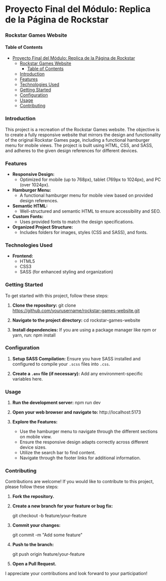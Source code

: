# Proyecto Final del Módulo: Replica de la Página de Rockstar

### Rockstar Games Website

#### Table of Contents
- [Proyecto Final del Módulo: Replica de la Página de Rockstar](#proyecto-final-del-módulo-replica-de-la-página-de-rockstar)
    - [Rockstar Games Website](#rockstar-games-website)
      - [Table of Contents](#table-of-contents)
    - [Introduction](#introduction)
    - [Features](#features)
    - [Technologies Used](#technologies-used)
    - [Getting Started](#getting-started)
    - [Configuration](#configuration)
    - [Usage](#usage)
    - [Contributing](#contributing)

### Introduction

This project is a recreation of the Rockstar Games website. The objective is to create a fully responsive website that mirrors the design and functionality of the original Rockstar Games page, including a functional hamburger menu for mobile views. The project is built using HTML, CSS, and SASS, and adheres to the given design references for different devices.

### Features

- **Responsive Design:**
  - Optimized for mobile (up to 768px), tablet (769px to 1024px), and PC (over 1024px).
- **Hamburger Menu:**
  - A functional hamburger menu for mobile view based on provided design references.
- **Semantic HTML:**
  - Well-structured and semantic HTML to ensure accessibility and SEO.
- **Custom Fonts:**
  - Uses provided fonts to match the design specifications.
- **Organized Project Structure:**
  - Includes folders for images, styles (CSS and SASS), and fonts.

### Technologies Used

- **Frontend:**
  - HTML5
  - CSS3
  - SASS (for enhanced styling and organization)
  

### Getting Started

To get started with this project, follow these steps:

1. **Clone the repository:**
   git clone https://github.com/yourusername/rockstar-games-website.git
   

2. **Navigate to the project directory:**
   cd rockstar-games-website
   

3. **Install dependencies:**
   If you are using a package manager like npm or yarn, run:
   npm install
   

### Configuration

1. **Setup SASS Compilation:**
   Ensure you have SASS installed and configured to compile your `.scss` files into `.css`.

2. **Create a `.env` file (if necessary):**
   Add any environment-specific variables here.

### Usage

1. **Run the development server:**
   npm run dev
   

2. **Open your web browser and navigate to:**
   http://localhost:5173


3. **Explore the Features:**
   - Use the hamburger menu to navigate through the different sections on mobile view.
   - Ensure the responsive design adapts correctly across different device sizes.
   - Utilize the search bar to find content.
   - Navigate through the footer links for additional information.

### Contributing

Contributions are welcome! If you would like to contribute to this project, please follow these steps:

1. **Fork the repository.**
2. **Create a new branch for your feature or bug fix:**
   
   git checkout -b feature/your-feature
   
3. **Commit your changes:**
   
   git commit -m "Add some feature"
   
4. **Push to the branch:**
   
   git push origin feature/your-feature
   
5. **Open a Pull Request.**



I appreciate your contributions and look forward to your participation!

